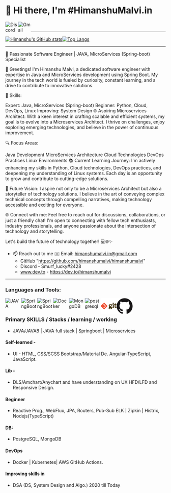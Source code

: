 # 👋 Hi there, I'm #HimanshuMalvi.in
[<img align="left" alt="Discord" width="40px" src="https://cdn.logojoy.com/wp-content/uploads/20210422095037/discord-mascot.png" />][Discord]
[<img align="left" alt="Gmail" width="40px" src="https://w7.pngwing.com/pngs/426/710/png-transparent-email-logo-computer-icons-gmail-miscellaneous-angle-photography.png" />][Gmail] 
<br/>
<hr></hr> 

[![Himanshu's GitHub stats](https://github-readme-stats.vercel.app/api?username=himanshumalvi)](https://github.com/himanshumalvi/github-readme-stats)[![Top Langs](https://github-readme-stats.vercel.app/api/top-langs/?username=himanshumalvi&layout=compact)](https://github.com/himanshumalvi/github-readme-stats)

<hr></hr> 

🚀 Passionate Software Engineer | JAVA, MicroServices (Spring-boot) Specialist

👋 Greetings! I'm Himanshu Malvi, a dedicated software engineer with expertise in Java and MicroServices development using Spring Boot. My journey in the tech world is fueled by curiosity, constant learning, and a drive to contribute to innovative solutions.

🌟 Skills:

Expert: Java, MicroServices (Spring-boot)
Beginner: Python, Cloud, DevOps, Linux
Improving: System Design
🌐 Aspiring Microservices Architect:
With a keen interest in crafting scalable and efficient systems, my goal is to evolve into a Microservices Architect. I thrive on challenges, enjoy exploring emerging technologies, and believe in the power of continuous improvement.

🔍 Focus Areas:

Java Development
MicroServices Architecture
Cloud Technologies
DevOps Practices
Linux Environments
📚 Current Learning Journey:
I'm actively enhancing my skills in Python, Cloud technologies, DevOps practices, and deepening my understanding of Linux systems. Each day is an opportunity to grow and contribute to cutting-edge solutions.

🎯 Future Vision:
I aspire not only to be a Microservices Architect but also a storyteller of technology solutions. I believe in the art of conveying complex technical concepts through compelling narratives, making technology accessible and exciting for everyone.

🌐 Connect with me:
Feel free to reach out for discussions, collaborations, or just a friendly chat! I'm open to connecting with fellow tech enthusiasts, industry professionals, and anyone passionate about the intersection of technology and storytelling.



Let's build the future of technology together! 💻🌐✨
- 📫 Reach out to me ✉️ Email: himanshumalvi.in@gmail.com
  - GitHub "https://github.com/himanshumalvi/himanshumalvi"
  - Discord - Smurf_lucky#2428
  - www.dev.to - https://dev.to/himanshumalvi
<hr></hr>

### Languages and Tools:

<img align="left" alt="JAVA" width="50px" src="https://w7.pngwing.com/pngs/837/18/png-transparent-logo-java-runtime-environment-programming-language-runtime-system-oracle-text-logo-desktop-wallpaper-thumbnail.png" />
<img align="left" alt="SpringBoot" width="50px" src="https://fiverr-res.cloudinary.com/images/q_auto,f_auto/gigs/131026142/original/9b1c1cebb651cd68d16dc1baf84c2559f3eab540/create-a-spring-boot-application-based-on-your-requirements.png" />
<img align="left" alt="SpringBoot" width="50px" src="https://i.morioh.com/2019/10/23/b180f9cafa30.jpg" />
<img align="left" alt="Docker" width="50px" src="https://e7.pngegg.com/pngimages/304/1022/png-clipart-docker-bluemix-software-deployment-intermodal-container-puppet-container-marine-mammal-text.png" />
<img align="left" alt="MongoDB" width="50px" src="https://toppng.com/uploads/preview/9kib-354x415-unnamed-mongodb-logo-sv-11562860723mgempnmrq3.png" />
<img align="left" alt="postgresql" width="50px" src="https://images.g2crowd.com/uploads/product/image/large_detail/large_detail_251be2af3ae607c45c14e816eaa1cf41/postgresql.png" />
<img align="left" alt="Git" width="50px" src="https://raw.githubusercontent.com/github/explore/80688e429a7d4ef2fca1e82350fe8e3517d3494d/topics/git/git.png" />
<img align="left" alt="GitHub" width="50px" src="https://raw.githubusercontent.com/github/explore/78df643247d429f6cc873026c0622819ad797942/topics/github/github.png" />
<br />
<br />

### Primary SKILLS / Stacks / learning / working 
- JAVA/JAVA8 | JAVA full stack | Springboot | Microservices

#### Self-learned -
- UI - HTML, CSS/SCSS Bootstrap/Material De. Angular-TypeScript, JavaScript.

#### Lib - 
- DLS/Amchart/Anychart and have understanding on UX HFD/LFD and Responsive Design.

#### Beginner 
- Reactive Prog., WebFlux, JPA, Routers, Pub-Sub ELK | Zipkin | Histrix, Nodejs(TypeScript)

#### DB: 
- PostgreSQL, MongoDB

#### DevOps 
- Docker | Kubernetes| AWS GitHub Actions.

#### Improving skills in 
- DSA (DS, System Design and Algo.) 2020 till Today

[Discord]: https://discord.com/
[Gmail]: https://accounts.google.com/signin/v2/identifier?continue=https%3A%2F%2Fmail.google.com%2Fmail%2F&service=mail&sacu=1&rip=1&flowName=GlifWebSignIn&flowEntry=ServiceLogin
